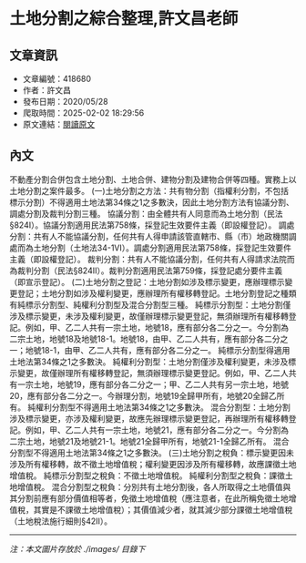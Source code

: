 # 土地分割之綜合整理,許文昌老師

## 文章資訊
- 文章編號：418680
- 作者：許文昌
- 發布日期：2020/05/28
- 爬取時間：2025-02-02 18:29:56
- 原文連結：[閱讀原文](https://real-estate.get.com.tw/Columns/detail.aspx?no=418680)

## 內文
不動產分割合併包含土地分割、土地合併、建物分割及建物合併等四種。實務上以土地分割之案件最多。
(一)土地分割之方法：共有物分割（指權利分割，不包括標示分割）不得適用土地法第34條之1之多數決，因此土地分割方法有協議分割、調處分割及裁判分割三種。
協議分割：由全體共有人同意而為土地分割（民法§824Ⅰ）。協議分割適用民法第758條，採登記生效要件主義（即設權登記）。
調處分割：共有人不能協議分割，任何共有人得申請該管直轄市、縣（市）地政機關調處而為土地分割（土地法34-1Ⅵ）。調處分割適用民法第758條，採登記生效要件主義（即設權登記）。
裁判分割：共有人不能協議分割，任何共有人得請求法院而為裁判分割（民法§824Ⅱ）。裁判分割適用民法第759條，採登記處分要件主義（即宣示登記）。
(二)土地分割之登記：土地分割如涉及標示變更，應辦理標示變更登記；土地分割如涉及權利變更，應辦理所有權移轉登記。土地分割登記之種類有純標示分割型、純權利分割型及混合分割型三種。
純標示分割型：土地分割僅涉及標示變更，未涉及權利變更，故僅辦理標示變更登記，無須辦理所有權移轉登記。例如，甲、乙二人共有一宗土地，地號18，應有部分各二分之一。今分割為二宗土地，地號18及地號18-1。地號18，由甲、乙二人共有，應有部分各二分之一；地號18-1，由甲、乙二人共有，應有部分各二分之一。
純標示分割型得適用土地法第34條之1之多數決。
純權利分割型：土地分割僅涉及權利變更，未涉及標示變更，故僅辦理所有權移轉登記，無須辦理標示變更登記。例如，甲、乙二人共有一宗土地，地號19，應有部分各二分之一；甲、乙二人共有另一宗土地，地號20，應有部分各二分之一。今辦理分割，地號19全歸甲所有，地號20全歸乙所有。
純權利分割型不得適用土地法第34條之1之多數決。
混合分割型：土地分割涉及標示變更，亦涉及權利變更，故應先辦理標示變更登記，再辦理所有權移轉登記。例如，甲、乙二人共有一宗土地，地號21，應有部分各二分之一。今分割為二宗土地，地號21及地號21-1。地號21全歸甲所有，地號21-1全歸乙所有。
混合分割型不得適用土地法第34條之1之多數決。
(三)土地分割之稅負：標示變更因未涉及所有權移轉，故不徵土地增值稅；權利變更因涉及所有權移轉，故應課徵土地增值稅。
純標示分割型之稅負：不徵土地增值稅。
純權利分割型之稅負：課徵土地增值稅。
混合分割型之稅負：分別共有土地分割後，各人所取得之土地價值與其分割前應有部分價值相等者，免徵土地增值稅（應注意者，在此所稱免徵土地增值稅，其實是不課徵土地增值稅）；其價值減少者，就其減少部分課徵土地增值稅（土地稅法施行細則§42Ⅱ）。

---
*注：本文圖片存放於 ./images/ 目錄下*
